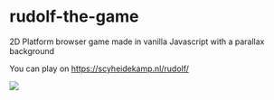 # rudolf-the-game
2D Platform browser game made in vanilla Javascript with a parallax background

You can play on https://scyheidekamp.nl/rudolf/

![](https://github.com/scyheidekamp/rudolf-the-game/blob/main/rudolf.gif)
